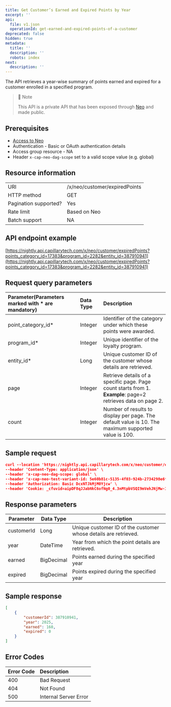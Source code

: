 ```yaml
---
title: Get Customer’s Earned and Expired Points by Year
excerpt: ''
api:
  file: v1.json
  operationId: get-earned-and-expired-points-of-a-customer
deprecated: false
hidden: true
metadata:
  title: ''
  description: ''
  robots: index
next:
  description: ''
---
```

The API retrieves a year-wise summary of points earned and expired for a customer enrolled in a specified program.

> 🚧 Note
> 
> This API is a private API that has been exposed through [Neo](https://docs.capillarytech.com/docs/neo-quick-start) and made public.

## Prerequisites

-   [Access to Neo](https://docs.capillarytech.com/docs/access-management-neo#enabling-neo-extension-access--user-roles)
-   Authentication - Basic or OAuth authentication details
-   Access group resource - NA
-   Header `x-cap-neo-dag-scope` set to a valid scope value (e.g. global)

## Resource information

|                       |                               |
| :-------------------- | :---------------------------- |
| URI                   | /x/neo/customer/expiredPoints |
| HTTP method           | GET                           |
| Pagination supported? | Yes                           |
| Rate limit            | Based on Neo                  |
| Batch support         | NA                            |

## API endpoint example

[https://nightly.api.capillarytech.com/x/neo/customer/expiredPoints?points_category_id=17383&program_id=2282&entity_id=387910941](https://nightly.api.capillarytech.com/x/neo/customer/expiredPoints?points_category_id=17383&program_id=2282&entity_id=387910941)

## Request query parameters

| **Parameter**(Parameters marked with \* are mandatory) | **Data Type** | **Description**                                                                                              |
| :----------------------------------------------------- | :------------ | :----------------------------------------------------------------------------------------------------------- |
| point_category_id\*                                    | Integer       | Identifier of the category under which these points were awarded.                                            |
| program_id\*                                           | Integer       | Unique identifier of the loyalty program.                                                                    |
| entity_id\*                                            | Long          | Unique customer ID of the customer whose details are retrieved.                                              |
| page                                                   | Integer       | Retrieve details of a specific page. Page count starts from 1. **Example**: page=2 retrieves data on page 2. |
| count                                                  | Integer       | Number of results to display per page. The default value is 10. The maximum supported value is 100.          |

## Sample request

```json Sample Request
curl --location 'https://nightly.api.capillarytech.com/x/neo/customer/expiredPoints?points_category_id=17383&program_id=2282&entity_id=387910941' \
--header 'Content-Type: application/json' \
--header 'x-cap-neo-dag-scope: global' \
--header 'x-cap-neo-test-variant-id: 5e60b81c-5135-4f03-924b-2734298e6f67' \
--header 'Authorization: Basic DcxNTJkMjM0Yjcw' \
--header 'Cookie: _cfuvid=aipDF8qJJabNkC6ofNg0_4.3nMtpbVSQI9mVehJNjMw-1749448275226-0.0.1.1-604800000; _cfuvid=qpDs3gDC0.7PtPq4E3RYbf1DVmvhycQHjI2LLTVs.4s-1749724459899-0.0.1.1-604800000'
```

## Response parameters

| Parameter  | Data Type  | Description                                                     |
| ---------- | ---------- | --------------------------------------------------------------- |
| customerId | Long       | Unique customer ID of the customer whose details are retrieved. |
| year       | DateTime   | Year from which the point details are retrieved.                |
| earned     | BigDecimal | Points earned during the specified year                         |
| expired    | BigDecimal | Points expired during the specified year                        |

## Sample response

```json Sample Response
[
    {
        "customerId": 387910941,
        "year": 2025,
        "earned": 160,
        "expired": 0
    }
]
```

## Error Codes

| Error Code | Description           |
| :--------- | :-------------------- |
| 400        | Bad Request           |
| 404        | Not Found             |
| 500        | Internal Server Error |